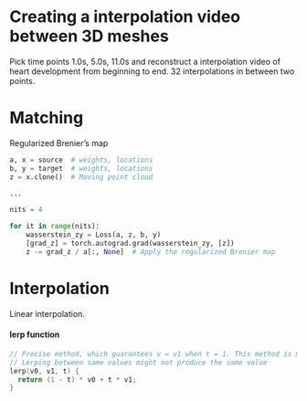 # Creating a interpolation video between 3D meshes

Pick time points 1.0s, 5.0s, 11.0s and reconstruct a interpolation video of heart development from beginning to end. 32 interpolations in between two points.

#  Matching

Regularized Brenier’s map

```python
a, x = source  # weights, locations
b, y = target  # weights, locations
z = x.clone()  # Moving point cloud

...

nits = 4 

for it in range(nits):
    wasserstein_zy = Loss(a, z, b, y)
    [grad_z] = torch.autograd.grad(wasserstein_zy, [z])
    z -= grad_z / a[:, None]  # Apply the regularized Brenier map
```

# Interpolation

Linear interpolation.

#### lerp function
```c
// Precise method, which guarantees v = v1 when t = 1. This method is monotonic only when v0 * v1 < 0.
// Lerping between same values might not produce the same value
lerp(v0, v1, t) {
  return (1 - t) * v0 + t * v1;
}
```
